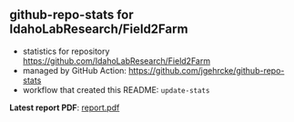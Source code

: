 ## github-repo-stats for IdahoLabResearch/Field2Farm

- statistics for repository https://github.com/IdahoLabResearch/Field2Farm
- managed by GitHub Action: https://github.com/jgehrcke/github-repo-stats
- workflow that created this README: `update-stats`

**Latest report PDF**: [report.pdf](https://github.com/idaholab/repository-statistics/raw/main/IdahoLabResearch/Field2Farm/latest-report/report.pdf)

